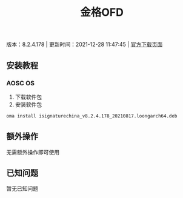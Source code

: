 ﻿---
id: 193
title: 金格OFD
toc: true
weight: 193
---

版本：8.2.4.178 | 更新时间：2021-12-28 11:47:45 | [官方下载页面](http://app.loongapps.cn/#/detail/193)

## 安装教程 

### AOSC OS 

1. 下载软件包
2. 安装软件包

```bash
oma install isignaturechina_v8.2.4.178_20210817.loongarch64.deb
```

## 额外操作

无需额外操作即可使用

## 已知问题

暂无已知问题

